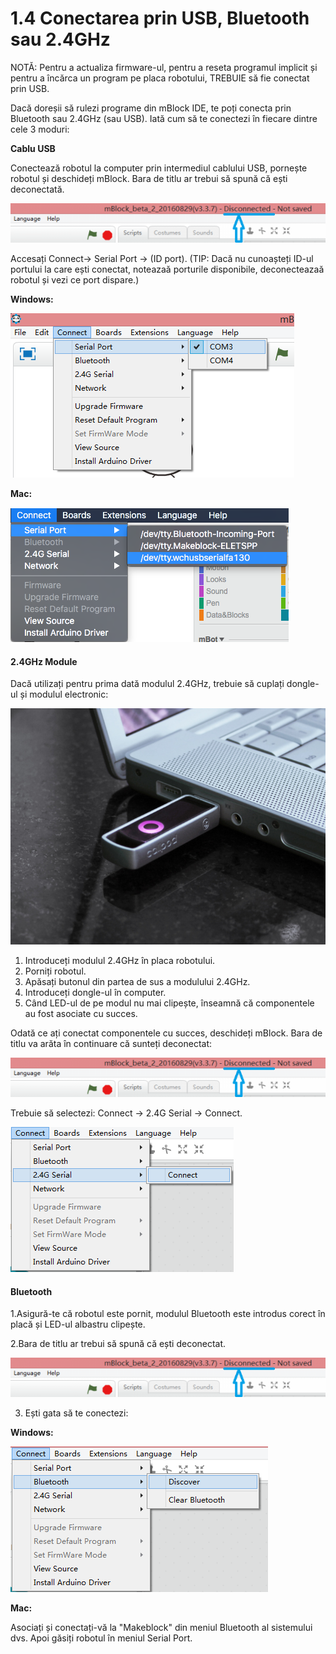# 1.4 Conectarea prin USB, Bluetooth sau 2.4GHz

NOTĂ: Pentru a actualiza firmware-ul, pentru a reseta programul implicit și pentru a încărca un program pe placa robotului, TREBUIE să fie conectat prin USB.

Dacă doreșii să rulezi programe din mBlock IDE, te poți conecta prin Bluetooth sau 2.4GHz \(sau USB\). Iată cum să te conectezi în fiecare dintre cele 3 moduri:

**Cablu USB**

Conectează robotul la computer prin intermediul cablului USB, pornește robotul și deschideți mBlock. Bara de titlu ar trebui să spună că ești deconectată.

![](../.gitbook/assets/image%20%2866%29.png)

Accesați Connect-&gt; Serial Port -&gt; \(ID port\). \(TIP: Dacă nu cunoașteți ID-ul portului la care ești conectat, noteazaă porturile disponibile, deconecteazaă robotul și vezi ce port dispare.\)

**Windows:**

![](../.gitbook/assets/image%20%2897%29.png)

**Mac:**

![](../.gitbook/assets/image%20%2883%29.png)

#### 2.4GHz Module

Dacă utilizați pentru prima dată modulul 2.4GHz, trebuie să cuplați dongle-ul și modulul electronic:

![dongle](../.gitbook/assets/image%20%2885%29.png)

1. Introduceți modulul 2.4GHz în placa robotului. 
2. Porniți robotul. 
3. Apăsați butonul din partea de sus a modulului 2.4GHz. 
4. Introduceți dongle-ul în computer.
5. Când LED-ul de pe modul nu mai clipește, înseamnă că componentele au fost asociate cu succes.

Odată ce ați conectat componentele cu succes, deschideți mBlock. Bara de titlu va arăta în continuare că sunteți deconectat:

![](../.gitbook/assets/image%20%2870%29.png)

Trebuie să selectezi: Connect -&gt; 2.4G Serial -&gt; Connect.

![](../.gitbook/assets/image%20%2814%29.png)

#### Bluetooth

1.Asigură-te că robotul este pornit, modulul Bluetooth este introdus corect în placă și LED-ul albastru clipește.

 2.Bara de titlu ar trebui să spună că ești deconectat.

![](../.gitbook/assets/image%20%2887%29.png)

3. Ești gata să te conectezi:

**Windows:**

![](../.gitbook/assets/image%20%282%29.png)

**Mac:**

Asociați și conectați-vă la "Makeblock" din meniul Bluetooth al sistemului dvs. Apoi găsiți robotul în meniul Serial Port.

